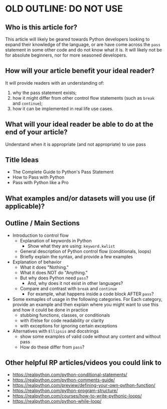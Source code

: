 # OLD OUTLINE: DO NOT USE

## Who is this article for?

This article will likely be geared towards Python developers looking to expand
their knowledge of the language, or are have come across the `pass` statement in some other code and do not know what it is. It will likely not be for absolute beginners, nor for more seasoned developers.


## How will your article benefit your ideal reader?

It will provide readers with an understanding of:

1. why the pass statement exists;
2. how it might differ from other control flow statements (such as `break` and `continue`);
3. how it can be implemented in real life use cases.

## What will your ideal reader be able to do at the end of your article?

Understand when it is appropriate (and not appropriate) to use pass

## Title Ideas

- The Complete Guide to Python's Pass Statement
- How to Pass with Python
- Pass with Python like a Pro

## What examples and/or datasets will you use (if applicable)?

## Outline / Main Sections

- Introduction to control flow
    - Explanation of keywords in Python
        - Show what they are using: `keyword.kwlist`
    - General description of Python control flow (conditionals, loops)
    - Briefly explain the syntax, and provide a few examples
- Explanation of behavior
    - What it does
        "Nothing."
    - What it does NOT do
        "Anything."
    - But why does Python need `pass`? 
        - And, why does it not exist in other languages?
    - Compare and contrast with `break` and `continue`
        - For example, what happens inside a code block AFTER `pass`?
- Some exmaples of usage in the following categories. For Each category, provide an example and then explain where you might want to use this and how it could be done in practice
    - stubbing functions, classes, or conditionals
    - with if/else for code readability or clarity
    - with exceptions for ignoring certain exceptions
- Alternatives with `Ellipsis` and docstrings
    - show some examples of valid code without any content and without pass
    - How do these differ from `pass`?

## Other helpful RP articles/videos you could link to

- https://realpython.com/python-conditional-statements/
- https://realpython.com/python-comments-guide/
- https://realpython.com/preview/defining-your-own-python-function/
- https://realpython.com/python-program-structure/
- https://realpython.com/courses/how-to-write-pythonic-loops/
- https://realpython.com/python-while-loop/
